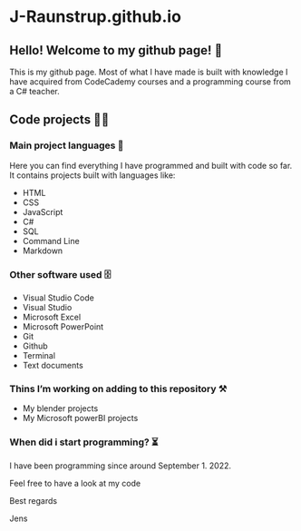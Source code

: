 # J-Raunstrup.github.io

## Hello! Welcome to my github page! 👋

This is my github page. Most of what I have made is built with knowledge I have acquired from CodeCademy courses and a programming course from a C# teacher.

## Code projects 👨‍💻

### Main project languages 💬

Here you can find everything I have programmed and built with code so far. It contains projects built with languages like:
<ul>
    <li>HTML</li>
    <li>CSS</li>
    <li>JavaScript</li>
    <li>C#</li>
    <li>SQL</li>
    <li>Command Line</li>
    <li>Markdown</li>
</ul>

### Other software used 🗄️

<ul>
    <li>Visual Studio Code</li>
    <li>Visual Studio</li>
    <li>Microsoft Excel</li>
    <li>Microsoft PowerPoint</li>
    <li>Git</li>
    <li>Github</li>
    <li>Terminal</li>
    <li>Text documents</li>
</ul>

### Thins I’m working on adding to this repository ⚒️

<ul>
    <li>My blender projects</li>
    <li>My Microsoft powerBI projects</li>
</ul>

### When did i start programming? ⏳

I have been programming since around September 1. 2022. 

Feel free to have a look at my code

Best regards

Jens